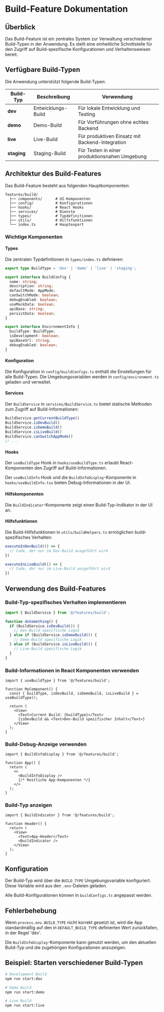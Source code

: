 # Build-Feature Dokumentation

## Überblick

Das Build-Feature ist ein zentrales System zur Verwaltung verschiedener Build-Typen in der Anwendung. Es stellt eine einheitliche Schnittstelle für den Zugriff auf Build-spezifische Konfigurationen und Verhaltensweisen bereit.

## Verfügbare Build-Typen

Die Anwendung unterstützt folgende Build-Typen:

| Build-Typ | Beschreibung | Verwendung |
|-----------|--------------|------------|
| **dev**   | Entwicklungs-Build | Für lokale Entwicklung und Testing |
| **demo**  | Demo-Build | Für Vorführungen ohne echtes Backend |
| **live**  | Live-Build | Für produktiven Einsatz mit Backend-Integration |
| **staging** | Staging-Build | Für Testen in einer produktionsnahen Umgebung |

## Architektur des Build-Features

Das Build-Feature besteht aus folgenden Hauptkomponenten:

```
features/build/
  ├── components/      # UI-Komponenten
  ├── config/          # Konfigurationen 
  ├── hooks/           # React Hooks
  ├── services/        # Dienste 
  ├── types/           # Typdefinitionen
  ├── utils/           # Hilfsfunktionen
  └── index.ts         # Hauptexport
```

### Wichtige Komponenten

#### Types

Die zentralen Typdefinitionen in `types/index.ts` definieren:

```typescript
export type BuildType = 'dev' | 'demo' | 'live' | 'staging';

export interface BuildConfig {
  name: string;
  description: string;
  defaultMode: AppMode;
  canSwitchMode: boolean;
  debugEnabled: boolean;
  useMockData: boolean;
  apiBase: string;
  persistData: boolean;
}

export interface EnvironmentInfo {
  buildType: BuildType;
  isDevelopment: boolean;
  apiBaseUrl: string;
  debugEnabled: boolean;
}
```

#### Konfiguration

Die Konfiguration in `config/buildConfigs.ts` enthält die Einstellungen für alle Build-Typen. Die Umgebungsvariablen werden in `config/environment.ts` geladen und verwaltet.

#### Services

Der `BuildService` in `services/BuildService.ts` bietet statische Methoden zum Zugriff auf Build-Informationen:

```typescript
BuildService.getCurrentBuildType()
BuildService.isDevBuild()
BuildService.isDemoBuild()
BuildService.isLiveBuild()
BuildService.canSwitchAppMode()
// ...
```

#### Hooks

Der `useBuildType` Hook in `hooks/useBuildType.ts` erlaubt React-Komponenten den Zugriff auf Build-Informationen.

Der `useBuildInfo` Hook und die `BuildInfoDisplay`-Komponente in `hooks/useBuildInfo.tsx` bieten Debug-Informationen in der UI.

#### Hilfskomponenten

Die `BuildIndicator`-Komponente zeigt einen Build-Typ-Indikator in der UI an.

#### Hilfsfunktionen

Die Build-Hilfsfunktionen in `utils/buildHelpers.ts` ermöglichen build-spezifisches Verhalten:

```typescript
executeInDevBuild(() => {
  // Code, der nur im Dev-Build ausgeführt wird
})

executeInLiveBuild(() => {
  // Code, der nur im Live-Build ausgeführt wird
})
```

## Verwendung des Build-Features

### Build-Typ-spezifisches Verhalten implementieren

```typescript
import { BuildService } from '@/features/build';

function doSomething() {
  if (BuildService.isDevBuild()) {
    // Dev-Build spezifische Logik
  } else if (BuildService.isDemoBuild()) {
    // Demo-Build spezifische Logik
  } else if (BuildService.isLiveBuild()) {
    // Live-Build spezifische Logik
  }
}
```

### Build-Informationen in React Komponenten verwenden

```tsx
import { useBuildType } from '@/features/build';

function MyComponent() {
  const { buildType, isDevBuild, isDemoBuild, isLiveBuild } = useBuildType();
  
  return (
    <View>
      <Text>Current Build: {buildType}</Text>
      {isDevBuild && <Text>Dev-Build spezifischer Inhalt</Text>}
    </View>
  );
}
```

### Build-Debug-Anzeige verwenden

```tsx
import { BuildInfoDisplay } from '@/features/build';

function App() {
  return (
    <>
      <BuildInfoDisplay />
      {/* Restliche App-Komponenten */}
    </>
  );
}
```

### Build-Typ anzeigen

```tsx
import { BuildIndicator } from '@/features/build';

function Header() {
  return (
    <View>
      <Text>App-Header</Text>
      <BuildIndicator />
    </View>
  );
}
```

## Konfiguration 

Der Build-Typ wird über die `BUILD_TYPE` Umgebungsvariable konfiguriert. Diese Variable wird aus den `.env`-Dateien geladen.

Alle Build-Konfigurationen können in `buildConfigs.ts` angepasst werden.

## Fehlerbehebung

Wenn `process.env.BUILD_TYPE` nicht korrekt gesetzt ist, wird die App standardmäßig auf den in `DEFAULT_BUILD_TYPE` definierten Wert zurückfallen, in der Regel 'dev'.

Die `BuildInfoDisplay`-Komponente kann genutzt werden, um den aktuellen Build-Typ und die zugehörigen Konfigurationen anzuzeigen.

## Beispiel: Starten verschiedener Build-Typen

```bash
# Development Build
npm run start:dev

# Demo Build
npm run start:demo

# Live Build
npm run start:live
``` 